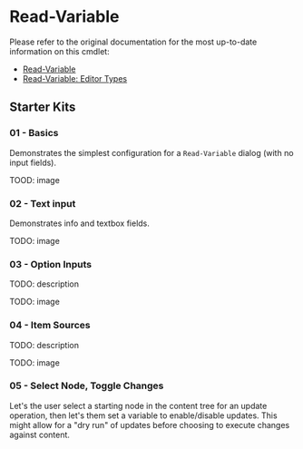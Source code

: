 # Read-Variable

Please refer to the original documentation for the most up-to-date information on this cmdlet:

* [Read-Variable](https://doc.sitecorepowershell.com/appendix/common/read-variable)
* [Read-Variable: Editor Types](https://doc.sitecorepowershell.com/interfaces/interactive-dialogs#variable-settings)

## Starter Kits

### 01 - Basics

Demonstrates the simplest configuration for a `Read-Variable` dialog (with no input fields).

TOOD: image

### 02 - Text input

Demonstrates info and textbox fields.

TODO: image

### 03 - Option Inputs

TODO: description

TODO: image

### 04 - Item Sources

TODO: description

TODO: image

### 05 - Select Node, Toggle Changes

Let's the user select a starting node in the content tree for an update operation, then let's them set a variable to enable/disable updates. This might allow for a "dry run" of updates before choosing to execute changes against content.